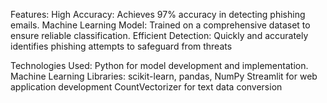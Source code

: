 Features:
High Accuracy: Achieves 97% accuracy in detecting phishing emails.
Machine Learning Model: Trained on a comprehensive dataset to ensure reliable classification.
Efficient Detection: Quickly and accurately identifies phishing attempts to safeguard from threats 

Technologies Used:
Python for model development and implementation.
Machine Learning Libraries: scikit-learn, pandas, NumPy
Streamlit for web application development 
CountVectorizer for text data conversion 
